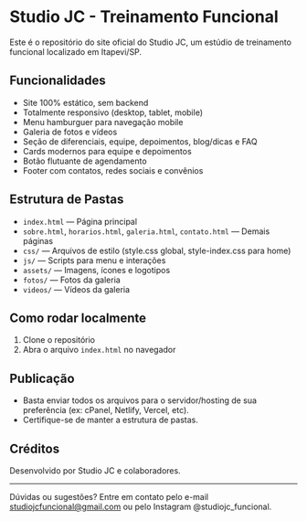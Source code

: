 # Studio JC - Treinamento Funcional

Este é o repositório do site oficial do Studio JC, um estúdio de treinamento funcional localizado em Itapevi/SP.

## Funcionalidades

- Site 100% estático, sem backend
- Totalmente responsivo (desktop, tablet, mobile)
- Menu hamburguer para navegação mobile
- Galeria de fotos e vídeos
- Seção de diferenciais, equipe, depoimentos, blog/dicas e FAQ
- Cards modernos para equipe e depoimentos
- Botão flutuante de agendamento
- Footer com contatos, redes sociais e convênios

## Estrutura de Pastas

- `index.html` — Página principal
- `sobre.html`, `horarios.html`, `galeria.html`, `contato.html` — Demais páginas
- `css/` — Arquivos de estilo (style.css global, style-index.css para home)
- `js/` — Scripts para menu e interações
- `assets/` — Imagens, ícones e logotipos
- `fotos/` — Fotos da galeria
- `videos/` — Vídeos da galeria

## Como rodar localmente

1. Clone o repositório
2. Abra o arquivo `index.html` no navegador

## Publicação

- Basta enviar todos os arquivos para o servidor/hosting de sua preferência (ex: cPanel, Netlify, Vercel, etc).
- Certifique-se de manter a estrutura de pastas.

## Créditos

Desenvolvido por Studio JC e colaboradores.

---

Dúvidas ou sugestões? Entre em contato pelo e-mail studiojcfuncional@gmail.com ou pelo Instagram @studiojc_funcional.
